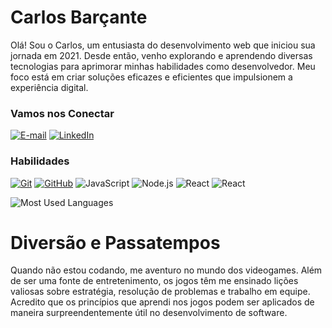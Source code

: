 
# Carlos Barçante

Olá! Sou o Carlos, um entusiasta do desenvolvimento web que iniciou sua jornada em 2021. Desde então, venho explorando e aprendendo diversas tecnologias para aprimorar minhas habilidades como desenvolvedor. Meu foco está em criar soluções eficazes e eficientes que impulsionem a experiência digital.

### Vamos nos Conectar

[![E-mail](https://img.shields.io/badge/-Email-000?style=for-the-badge&logo=microsoft-outlook&logoColor=E94D5F)](mailto:barcantecarlosdev@gmail.com)
[![LinkedIn](https://img.shields.io/badge/-LinkedIn-000?style=for-the-badge&logo=linkedin&logoColor=30A3DC)](https://www.linkedin.com/in/carlos-eduardo-barçante-gomes-8500b6241/)

### Habilidades

[![Git](https://img.shields.io/badge/Git-000?style=for-the-badge&logo=git&logoColor=E94D5F)](https://git-scm.com/doc) 
[![GitHub](https://img.shields.io/badge/GitHub-000?style=for-the-badge&logo=github)](https://docs.github.com/)
![JavaScript](https://img.shields.io/badge/JavaScript-000?style=for-the-badge&logo=javascript)
![Node.js](https://img.shields.io/badge/Node.js-000?style=for-the-badge&logo=node.js)
![React](https://img.shields.io/badge/React-000?style=for-the-badge&logo=react)
![React](https://img.shields.io/badge/MongoDB-000?style=for-the-badge&logo=mongodb)

![Most Used Languages](https://github-readme-stats-git-masterrstaa-rickstaa.vercel.app/api/top-langs/?username=CarlosBarcante&layout=compact&bg_color=000&border_color=30A3DC&title_color=E94D5F&text_color=FFF)

# Diversão e Passatempos

Quando não estou codando, me aventuro no mundo dos videogames. Além de ser uma fonte de entretenimento, os jogos têm me ensinado lições valiosas sobre estratégia, resolução de problemas e trabalho em equipe. Acredito que os princípios que aprendi nos jogos podem ser aplicados de maneira surpreendentemente útil no desenvolvimento de software.
